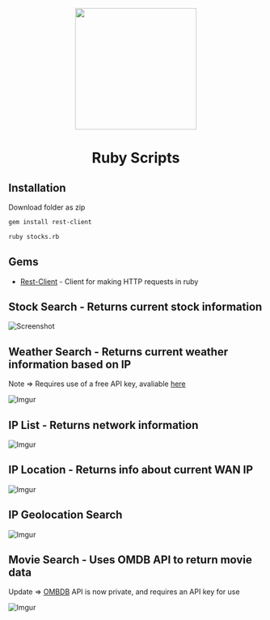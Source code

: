 <p align="center">
    <img src="http://i.imgur.com/NcbZ2gM.png"
         height="240">
    <h1 align="center">Ruby Scripts</h1>
</p>

## Installation
Download folder as zip
```bash
gem install rest-client
```
```bash
ruby stocks.rb
```
## Gems
* [Rest-Client](https://rubygems.org/gems/rest-client) - Client for making HTTP requests in ruby

## Stock Search - Returns current stock information
![Screenshot](http://i.imgur.com/szDj53F.png)

## Weather Search - Returns current weather information based on IP
Note => Requires use of a free API key, avaliable [here](https://www.apixu.com/)

![Imgur](http://i.imgur.com/xzfwJF9.png)

## IP List - Returns network information
![Imgur](http://i.imgur.com/Zj2fVrU.png)

## IP Location - Returns info about current WAN IP
![Imgur](http://i.imgur.com/dVUSPCm.png)

## IP Geolocation Search
![Imgur](http://i.imgur.com/gzNXMU3.png)

## Movie Search - Uses OMDB API to return movie data
 Update => [OMBDB](http://www.omdbapi.com/) API is now private, and requires an API key for use

![Imgur](http://i.imgur.com/3qTNcNY.png)
